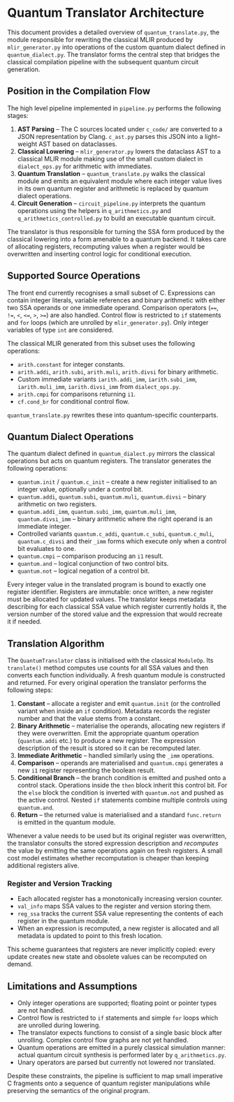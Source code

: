 # Quantum Translator Architecture

This document provides a detailed overview of `quantum_translate.py`, the module
responsible for rewriting the classical MLIR produced by `mlir_generator.py`
into operations of the custom quantum dialect defined in
`quantum_dialect.py`.  The translator forms the central step that bridges the
classical compilation pipeline with the subsequent quantum circuit generation.

## Position in the Compilation Flow

The high level pipeline implemented in `pipeline.py` performs the following
stages:

1. **AST Parsing** – The C sources located under `c_code/` are converted to a
   JSON representation by Clang.  `c_ast.py` parses this JSON into a light–weight
   AST based on dataclasses.
2. **Classical Lowering** – `mlir_generator.py` lowers the dataclass AST to a
   classical MLIR module making use of the small custom dialect in
   `dialect_ops.py` for arithmetic with immediates.
3. **Quantum Translation** – `quantum_translate.py` walks the classical module
   and emits an equivalent module where each integer value lives in its own
   quantum register and arithmetic is replaced by quantum dialect operations.
4. **Circuit Generation** – `circuit_pipeline.py` interprets the quantum
   operations using the helpers in `q_arithmetics.py` and
   `q_arithmetics_controlled.py` to build an executable quantum circuit.

The translator is thus responsible for turning the SSA form produced by the
classical lowering into a form amenable to a quantum backend.  It takes care of
allocating registers, recomputing values when a register would be overwritten
and inserting control logic for conditional execution.

## Supported Source Operations

The front end currently recognises a small subset of C.  Expressions can contain
integer literals, variable references and binary arithmetic with either two SSA
operands or one immediate operand.  Comparison operators (`==`, `!=`, `<`, `<=`,
`>`, `>=`) are also handled.  Control flow is restricted to `if` statements and
`for` loops (which are unrolled by `mlir_generator.py`).  Only integer variables
of type `int` are considered.

The classical MLIR generated from this subset uses the following operations:

- `arith.constant` for integer constants.
- `arith.addi`, `arith.subi`, `arith.muli`, `arith.divsi` for binary arithmetic.
- Custom immediate variants `iarith.addi_imm`, `iarith.subi_imm`,
  `iarith.muli_imm`, `iarith.divsi_imm` from `dialect_ops.py`.
- `arith.cmpi` for comparisons returning `i1`.
- `cf.cond_br` for conditional control flow.

`quantum_translate.py` rewrites these into quantum-specific counterparts.

## Quantum Dialect Operations

The quantum dialect defined in `quantum_dialect.py` mirrors the classical
operations but acts on quantum registers.  The translator generates the
following operations:

- `quantum.init` / `quantum.c_init` – create a new register initialised to an
  integer value, optionally under a control bit.
- `quantum.addi`, `quantum.subi`, `quantum.muli`, `quantum.divsi` – binary
  arithmetic on two registers.
- `quantum.addi_imm`, `quantum.subi_imm`, `quantum.muli_imm`,
  `quantum.divsi_imm` – binary arithmetic where the right operand is an
  immediate integer.
- Controlled variants `quantum.c_addi`, `quantum.c_subi`, `quantum.c_muli`,
  `quantum.c_divsi` and their `_imm` forms which execute only when a control
  bit evaluates to one.
- `quantum.cmpi` – comparison producing an `i1` result.
- `quantum.and` – logical conjunction of two control bits.
- `quantum.not` – logical negation of a control bit.

Every integer value in the translated program is bound to exactly one register
identifier.  Registers are immutable: once written, a new register must be
allocated for updated values.  The translator keeps metadata describing for each
classical SSA value which register currently holds it, the version number of the
stored value and the expression that would recreate it if needed.

## Translation Algorithm

The `QuantumTranslator` class is initialised with the classical `ModuleOp`.  Its
`translate()` method computes use counts for all SSA values and then converts
each function individually.  A fresh quantum module is constructed and returned.
For every original operation the translator performs the following steps:

1. **Constant** – allocate a register and emit `quantum.init` (or the controlled
   variant when inside an `if` condition).  Metadata records the register number
   and that the value stems from a constant.
2. **Binary Arithmetic** – materialise the operands, allocating new registers if
   they were overwritten.  Emit the appropriate quantum operation (`quantum.addi`
   etc.) to produce a new register.  The expression description of the result is
   stored so it can be recomputed later.
3. **Immediate Arithmetic** – handled similarly using the `_imm` operations.
4. **Comparison** – operands are materialised and `quantum.cmpi` generates a new
   `i1` register representing the boolean result.
5. **Conditional Branch** – the branch condition is emitted and pushed onto a
   control stack.  Operations inside the `then` block inherit this control bit.
   For the `else` block the condition is inverted with `quantum.not` and pushed
   as the active control.  Nested `if` statements combine multiple controls using
   `quantum.and`.
6. **Return** – the returned value is materialised and a standard `func.return`
   is emitted in the quantum module.

Whenever a value needs to be used but its original register was overwritten, the
translator consults the stored expression description and *recomputes* the value
by emitting the same operations again on fresh registers.  A small cost model
estimates whether recomputation is cheaper than keeping additional registers
alive.

### Register and Version Tracking

- Each allocated register has a monotonically increasing version counter.
- `val_info` maps SSA values to the register and version storing them.
- `reg_ssa` tracks the current SSA value representing the contents of each
  register in the quantum module.
- When an expression is recomputed, a new register is allocated and all metadata
  is updated to point to this fresh location.

This scheme guarantees that registers are never implicitly copied: every update
creates new state and obsolete values can be recomputed on demand.

## Limitations and Assumptions

- Only integer operations are supported; floating point or pointer types are not
  handled.
- Control flow is restricted to `if` statements and simple `for` loops which are
  unrolled during lowering.
- The translator expects functions to consist of a single basic block after
  unrolling.  Complex control flow graphs are not yet handled.
- Quantum operations are emitted in a purely classical simulation manner:
  actual quantum circuit synthesis is performed later by
  `q_arithmetics.py`.
- Unary operators are parsed but currently not lowered nor translated.

Despite these constraints, the pipeline is sufficient to map small imperative C
fragments onto a sequence of quantum register manipulations while preserving the
semantics of the original program.
